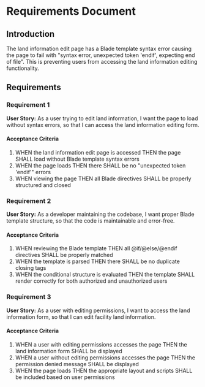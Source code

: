 # Requirements Document

## Introduction

The land information edit page has a Blade template syntax error causing the page to fail with "syntax error, unexpected token 'endif', expecting end of file". This is preventing users from accessing the land information editing functionality.

## Requirements

### Requirement 1

**User Story:** As a user trying to edit land information, I want the page to load without syntax errors, so that I can access the land information editing form.

#### Acceptance Criteria

1. WHEN the land information edit page is accessed THEN the page SHALL load without Blade template syntax errors
2. WHEN the page loads THEN there SHALL be no "unexpected token 'endif'" errors
3. WHEN viewing the page THEN all Blade directives SHALL be properly structured and closed

### Requirement 2

**User Story:** As a developer maintaining the codebase, I want proper Blade template structure, so that the code is maintainable and error-free.

#### Acceptance Criteria

1. WHEN reviewing the Blade template THEN all @if/@else/@endif directives SHALL be properly matched
2. WHEN the template is parsed THEN there SHALL be no duplicate closing tags
3. WHEN the conditional structure is evaluated THEN the template SHALL render correctly for both authorized and unauthorized users

### Requirement 3

**User Story:** As a user with editing permissions, I want to access the land information form, so that I can edit facility land information.

#### Acceptance Criteria

1. WHEN a user with editing permissions accesses the page THEN the land information form SHALL be displayed
2. WHEN a user without editing permissions accesses the page THEN the permission denied message SHALL be displayed
3. WHEN the page loads THEN the appropriate layout and scripts SHALL be included based on user permissions